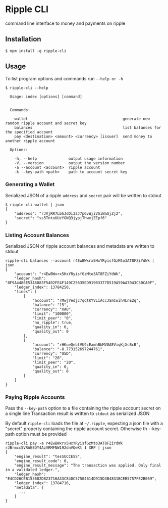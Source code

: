 # Ripple CLI

command line interface to money and payments on ripple

## Installation

````
$ npm install -g ripple-cli
````

## Usage

To list program options and commands run `--help or -h` 

````
$ ripple-cli --help

  Usage: index [options] [command]


  Commands:

    wallet                                          generate new random ripple account and secret key
    balances                                        list balances for the specified account
    pay <destination> <amount> <currency> [issuer]  send money to another ripple account

  Options:

    -h, --help              output usage information
    -V, --version           output the version number
    -a --account <account>  ripple account
    -k --key-path <path>    path to account secret key
````

### Generating a Wallet

Serialized JSON of a ripple `address` and `secret` pair will be written to stdout

````
$ ripple-cli wallet | json
{
    "address": "rJVjRR7LbhJdDi32J7pGvWjiVSiWaSjZj2",
    "secret": "ss5TntoUUzYGNQ3jypjThwxjZEpf6"
}
````

### Listing Account Balances

Serialized JSON of ripple account balances and metadata are written to stdout

````
ripple-cli balances --account r4EwBWxrx5HxYRyisfGzMto3AT8FZiYdWk | json
{
    "account": "r4EwBWxrx5HxYRyisfGzMto3AT8FZiYdWk",
    "ledger_hash": "8F9A4486E53A6883F5402FE4F149C25635ED91903377D519A59AA7043C30CA0F",
    "ledger_index": 13784250,
    "lines": [
        {
            "account": "rMwjYedjc7qqtKYVLiAccJSmCwih4LnE2q",
            "balance": "15",
            "currency": "XAU",
            "limit": "100000",
            "limit_peer": "0",
            "no_ripple": true,
            "quality_in": 0,
            "quality_out": 0
        },
        {
            "account": "rHKueQebtVU9cEamhBbMV8AEViqKjXcBcB",
            "balance": "-8.773152697244761",
            "currency": "USD",
            "limit": "20",
            "limit_peer": "20",
            "quality_in": 0,
            "quality_out": 0
        }
    ]
}
````

### Paying Ripple Accounts
Pass the `--key-path` option to a file containing the ripple account secret on a single line
Transaction result is written to `stdout` as serialized JSON

By default `ripple-cli` loads the file at `~/.ripple`, expecting a json file with a "secret"
property containing the ripple account secret. Otherwise th --key-path option must be provided

````
ripple-cli pay -a r4EwBWxrx5HxYRyisfGzMto3AT8FZiYdWk rJBrmcc5VRAEEDY4AzVRMFNW192dnVQwXt 1 XRP | json
{
    "engine_result": "tesSUCCESS",
    "engine_result_code": 0,
    "engine_result_message": "The transaction was applied. Only final in a validated ledger.",
    "ledger_hash": "E4CD26CEB153682D823716A33C840C57504614D915D3B4831BCEB5757FE2B069",
    "ledger_index": 13784716,
    "metadata": {
      ...
    }
}
````

